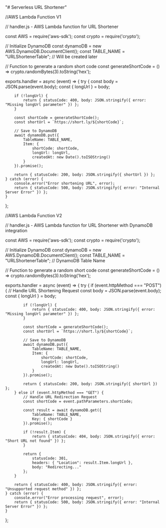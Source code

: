 "# Serverless URL Shortener" 

//AWS Lambda Function V1

// handler.js - AWS Lambda function for URL Shortener

const AWS = require('aws-sdk');
const crypto = require('crypto');

// Initialize DynamoDB
const dynamoDB = new AWS.DynamoDB.DocumentClient();
const TABLE_NAME = "URLShortenerTable"; // Will be created later

// Function to generate a random short code
const generateShortCode = () => crypto.randomBytes(3).toString('hex');

exports.handler = async (event) => {
    try {
        const body = JSON.parse(event.body);
        const { longUrl } = body;
        
        if (!longUrl) {
            return { statusCode: 400, body: JSON.stringify({ error: "Missing longUrl parameter" }) };
        }
        
        const shortCode = generateShortCode();
        const shortUrl = `https://short.ly/${shortCode}`;
        
        // Save to DynamoDB
        await dynamoDB.put({
            TableName: TABLE_NAME,
            Item: {
                shortCode: shortCode,
                longUrl: longUrl,
                createdAt: new Date().toISOString()
            }
        }).promise();
        
        return { statusCode: 200, body: JSON.stringify({ shortUrl }) };
    } catch (error) {
        console.error("Error shortening URL", error);
        return { statusCode: 500, body: JSON.stringify({ error: "Internal Server Error" }) };
    }
};

//AWS Lambda Function V2

// handler.js - AWS Lambda function for URL Shortener with DynamoDB integration

const AWS = require('aws-sdk');
const crypto = require('crypto');

// Initialize DynamoDB
const dynamoDB = new AWS.DynamoDB.DocumentClient();
const TABLE_NAME = "URLShortenerTable"; // DynamoDB Table Name

// Function to generate a random short code
const generateShortCode = () => crypto.randomBytes(3).toString('hex');

exports.handler = async (event) => {
    try {
        if (event.httpMethod === "POST") {
            // Handle URL Shortening Request
            const body = JSON.parse(event.body);
            const { longUrl } = body;
            
            if (!longUrl) {
                return { statusCode: 400, body: JSON.stringify({ error: "Missing longUrl parameter" }) };
            }
            
            const shortCode = generateShortCode();
            const shortUrl = `https://short.ly/${shortCode}`;
            
            // Save to DynamoDB
            await dynamoDB.put({
                TableName: TABLE_NAME,
                Item: {
                    shortCode: shortCode,
                    longUrl: longUrl,
                    createdAt: new Date().toISOString()
                }
            }).promise();
            
            return { statusCode: 200, body: JSON.stringify({ shortUrl }) };
        } else if (event.httpMethod === "GET") {
            // Handle URL Redirection Request
            const shortCode = event.pathParameters.shortCode;
            
            const result = await dynamoDB.get({
                TableName: TABLE_NAME,
                Key: { shortCode }
            }).promise();
            
            if (!result.Item) {
                return { statusCode: 404, body: JSON.stringify({ error: "Short URL not found" }) };
            }
            
            return {
                statusCode: 301,
                headers: { "Location": result.Item.longUrl },
                body: "Redirecting..."
            };
        }
        
        return { statusCode: 400, body: JSON.stringify({ error: "Unsupported request method" }) };
    } catch (error) {
        console.error("Error processing request", error);
        return { statusCode: 500, body: JSON.stringify({ error: "Internal Server Error" }) };
    }
};
